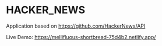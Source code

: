 # HACKER_NEWS

Application based on https://github.com/HackerNews/API

Live Demo: https://mellifluous-shortbread-75d4b2.netlify.app/
